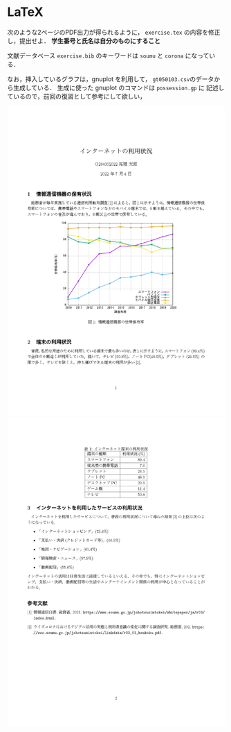 # LaTeX

次のような2ページのPDF出力が得られるように，
`exercise.tex` の内容を修正し，提出せよ．
**学生番号と氏名は自分のものにすること**

文献データベース `exercise.bib` のキーワードは `soumu` と `corona` になっている．

なお，挿入しているグラフは，gnuplot を利用して，
`gt050103.csv`のデータから生成している．
生成に使った gnuplot のコマンドは `possession.gp` に
記述しているので，前回の復習として参考にして欲しい，

![1ページ目](exercise_1.png)
![2ページ目](exercise_2.png)
